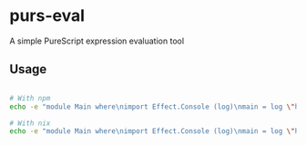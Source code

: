 # purs-eval
A simple PureScript expression evaluation tool

## Usage

```bash

# With npm
echo -e "module Main where\nimport Effect.Console (log)\nmain = log \"hello\"" | npx purs-eval

# With nix
echo -e "module Main where\nimport Effect.Console (log)\nmain = log \"hello\"" | nix run github:klarkc/purs-eval
```
